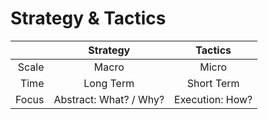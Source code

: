 # Strategy & Tactics

&nbsp;|Strategy|Tactics
--:|:-:|:-:
Scale|Macro|Micro
Time|Long Term|Short Term
Focus|Abstract: What? / Why?|Execution: How?